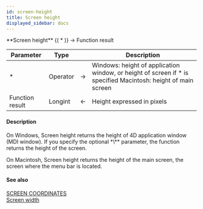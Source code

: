 ```yaml
---
id: screen-height
title: Screen height
displayed_sidebar: docs
---
```


<!--REF #_command_.Screen height.Syntax-->**Screen height** {( * )} -> Function result<!-- END REF-->
<!--REF #_command_.Screen height.Params-->
| Parameter | Type |  | Description |
| --- | --- | --- | --- |
| * | Operator | -> | Windows: height of application window, or height of screen if * is specified Macintosh: height of main screen |
| Function result | Longint | <- | Height expressed in pixels |

<!-- END REF-->

#### Description 

<!--REF #_command_.Screen height.Summary-->On Windows, Screen height returns the height of 4D application window (MDI window).<!-- END REF--> If you specify the optional *\** parameter, the function returns the height of the screen.

On Macintosh, Screen height returns the height of the main screen, the screen where the menu bar is located.

#### See also 

[SCREEN COORDINATES](screen-coordinates.md)  
[Screen width](screen-width.md)  